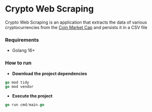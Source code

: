 # Crypto Web Scraping

Crypto Web Scraping is an application that extracts the data of various cryptocurrencies from the [Coin Market Cap](https://coinmarketcap.com/) and persists it in a CSV file

### Requirements

- Golang 16+

### How to run

- **Download the project dependencies**

```go
go mod tidy
go mod vendor
```

- **Execute the project**

```go
go run cmd/main.go
```
